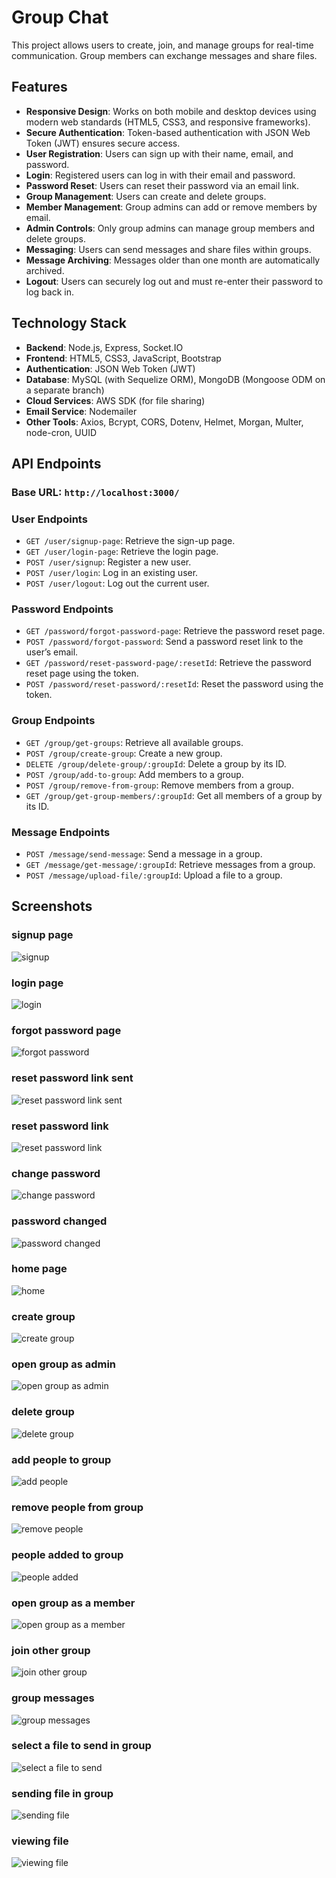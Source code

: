 # Group Chat

This project allows users to create, join, and manage groups for real-time communication. Group members can exchange messages and share files.

## Features

- **Responsive Design**: Works on both mobile and desktop devices using modern web standards (HTML5, CSS3, and responsive frameworks).
- **Secure Authentication**: Token-based authentication with JSON Web Token (JWT) ensures secure access.
- **User Registration**: Users can sign up with their name, email, and password.
- **Login**: Registered users can log in with their email and password.
- **Password Reset**: Users can reset their password via an email link.
- **Group Management**: Users can create and delete groups.
- **Member Management**: Group admins can add or remove members by email.
- **Admin Controls**: Only group admins can manage group members and delete groups.
- **Messaging**: Users can send messages and share files within groups.
- **Message Archiving**: Messages older than one month are automatically archived.
- **Logout**: Users can securely log out and must re-enter their password to log back in.

## Technology Stack

- **Backend**: Node.js, Express, Socket.IO
- **Frontend**: HTML5, CSS3, JavaScript, Bootstrap
- **Authentication**: JSON Web Token (JWT)
- **Database**: MySQL (with Sequelize ORM), MongoDB (Mongoose ODM on a separate branch)
- **Cloud Services**: AWS SDK (for file sharing)
- **Email Service**: Nodemailer
- **Other Tools**: Axios, Bcrypt, CORS, Dotenv, Helmet, Morgan, Multer, node-cron, UUID

## API Endpoints

### Base URL: `http://localhost:3000/`

### User Endpoints

- `GET /user/signup-page`: Retrieve the sign-up page.
- `GET /user/login-page`: Retrieve the login page.
- `POST /user/signup`: Register a new user.
- `POST /user/login`: Log in an existing user.
- `POST /user/logout`: Log out the current user.

### Password Endpoints

- `GET /password/forgot-password-page`: Retrieve the password reset page.
- `POST /password/forgot-password`: Send a password reset link to the user’s email.
- `GET /password/reset-password-page/:resetId`: Retrieve the password reset page using the token.
- `POST /password/reset-password/:resetId`: Reset the password using the token.

### Group Endpoints

- `GET /group/get-groups`: Retrieve all available groups.
- `POST /group/create-group`: Create a new group.
- `DELETE /group/delete-group/:groupId`: Delete a group by its ID.
- `POST /group/add-to-group`: Add members to a group.
- `POST /group/remove-from-group`: Remove members from a group.
- `GET /group/get-group-members/:groupId`: Get all members of a group by its ID.

### Message Endpoints

- `POST /message/send-message`: Send a message in a group.
- `GET /message/get-message/:groupId`: Retrieve messages from a group.
- `POST /message/upload-file/:groupId`: Upload a file to a group.

## Screenshots

### signup page
![signup](/screenshots/01-signup.png)

### login page
![login](/screenshots/02-login.png)

### forgot password page
![forgot password](/screenshots/03-forgotPassword.png)

### reset password link sent
![reset password link sent](/screenshots/04-resetPasswordLinkSend.png)

### reset password link
![reset password link](/screenshots/05-resetPasswordLink.png)

### change password
![change password](/screenshots/06-changePassword.png)

### password changed
![password changed](/screenshots/07-passwordChanged.png)

### home page
![home](/screenshots/08-home.png)

### create group
![create group](/screenshots/09-createGroup.png)

### open group as admin
![open group as admin](/screenshots/10-openGroupAsAdmin.png)

### delete group
![delete group](/screenshots/11-deleteGroup.png)

### add people to group
![add people](/screenshots/12-addPeople.png)

### remove people from group
![remove people](/screenshots/13-removePeople.png)

### people added to group
![people added](/screenshots/14-peopleAdded.png)

### open group as a member
![open group as a member](/screenshots/15-openGroupAsMember.png)

### join other group
![join other group](/screenshots/16-joinOtherGroup.png)

### group messages
![group messages](/screenshots/17-groupMessages.png)

### select a file to send in group
![select a file to send](/screenshots/18-selectFileToSend.png)

### sending file in group
![sending file](/screenshots/19-sendingFile.png)

### viewing file
![viewing file](/screenshots/20-viewingFile.png)